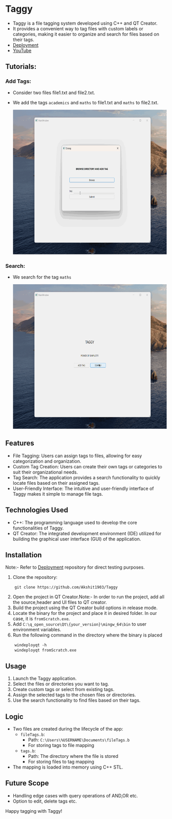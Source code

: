 # Taggy

- Taggy is a file tagging system developed using C++ and QT Creator.
- It provides a convenient way to tag files with custom labels or categories, making it easier to organize and search for files based on their tags.
- <a href="https://github.com/Akshit1903/TaggyDeployment">Deployment</a>
- <a href="https://youtu.be/maRVWniys08">YouTube</a>

## Tutorials:

### Add Tags:

- Consider two files file1.txt and file2.txt.
- We add the tags `academics` and `maths` to file1.txt and `maths` to file2.txt.

  <img src="./add_tag_demo.gif" height=450px width=700px>

### Search:

- We search for the tag `maths`

  <img src="./search_tags.gif" height=450px width=700px>

## Features

- File Tagging: Users can assign tags to files, allowing for easy categorization and organization.
- Custom Tag Creation: Users can create their own tags or categories to suit their organizational needs.
- Tag Search: The application provides a search functionality to quickly locate files based on their assigned tags.
- User-Friendly Interface: The intuitive and user-friendly interface of Taggy makes it simple to manage file tags.

## Technologies Used

- C++: The programming language used to develop the core functionalities of Taggy.
- QT Creator: The integrated development environment (IDE) utilized for building the graphical user interface (GUI) of the application.

## Installation

Note:- Refer to <a href="https://github.com/Akshit1903/TaggyDeployment">Deployment</a> repository for direct testing purposes.

1. Clone the repository:

```shell
    git clone https://github.com/Akshit1903/Taggy
```

2. Open the project in QT Creator.Note:- In order to run the project, add all the source,header and UI files to QT creator.
3. Build the project using the QT Creator build options in release mode.
4. Locate the binary for the project and place it in desired folder. In our case, it is `fromScratch.exe`.
5. Add `C:\q_open_source\Qt\{your_version}\mingw_64\bin` to user environment variables.
6. Run the following command in the directory where the binary is placed

```shell
    windeployqt -h
    windeployqt fromScratch.exe
```

## Usage

1. Launch the Taggy application.
2. Select the files or directories you want to tag.
3. Create custom tags or select from existing tags.
4. Assign the selected tags to the chosen files or directories.
5. Use the search functionality to find files based on their tags.

## Logic

- Two files are created during the lifecycle of the app:
  - `fileTags.b`:
    - Path: `C:\Users\%USERNAME\Documents\fileTags.b`
    - For storing tags to file mapping
  - `tags.b`:
    - Path: The directory where the file is stored
    - For storing files to tag mapping
- The mapping is loaded into memory using C++ STL.

## Future Scope

- Handling edge cases with query operations of AND,OR etc.
- Option to edit, delete tags etc.

Happy tagging with Taggy!

